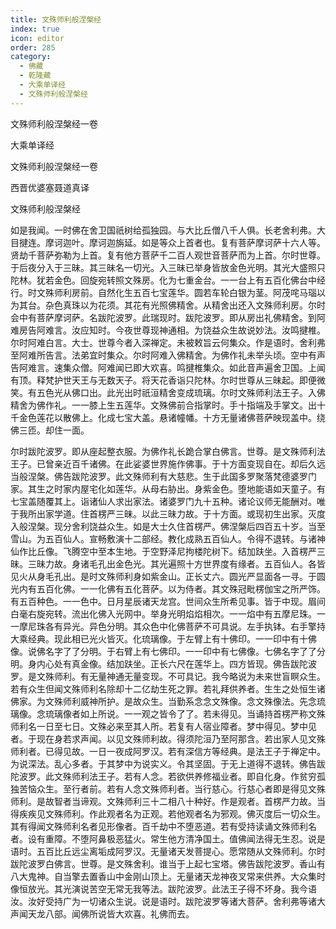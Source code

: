 ```yaml
---
title: 文殊师利般涅槃经
index: true
icon: editor
order: 285
category:
  - 佛藏
  - 乾隆藏
  - 大乘单译经
  - 文殊师利般涅槃经
---
```


文殊师利般涅槃经一卷  

大乘单译经  

文殊师利般涅槃经一卷  

西晋优婆塞聂道真译  

文殊师利般涅槃经  

如是我闻。一时佛在舍卫国祇树给孤独园。与大比丘僧八千人俱。长老舍利弗。大目揵连。摩诃迦叶。摩诃迦旃延。如是等众上首者也。复有菩萨摩诃萨十六人等。贤劫千菩萨弥勒为上首。复有他方菩萨千二百人观世音菩萨而为上首。尔时世尊。于后夜分入于三昧。其三昧名一切光。入三昧已举身皆放金色光明。其光大盛照只陀林。犹若金色。回旋宛转照文殊房。化为七重金台。一一台上有五百化佛台中经行。时文殊师利房前。自然化生五百七宝莲华。圆若车轮白银为茎。阿茂咤马瑙以为其台。杂色真珠以为花须。其花有光照佛精舍。从精舍出还入文殊师利房。尔时会中有菩萨摩诃萨。名跋陀波罗。此瑞现时。跋陀波罗。即从房出礼佛精舍。到阿难房告阿难言。汝应知时。今夜世尊现神通相。为饶益众生故说妙法。汝鸣揵椎。尔时阿难白言。大士。世尊今者入深禅定。未被敕旨云何集众。作是语时。舍利弗至阿难所告言。法弟宜时集众。尔时阿难入佛精舍。为佛作礼未举头顷。空中有声告阿难言。速集众僧。阿难闻已即大欢喜。鸣揵椎集众。如此音声遍舍卫国。上闻有顶。释梵护世天王与无数天子。将天花香诣只陀林。尔时世尊从三昧起。即便微笑。有五色光从佛口出。此光出时祇洹精舍变成琉璃。尔时文殊师利法王子。入佛精舍为佛作礼。一一膝上生五莲华。文殊佛前合指掌时。手十指端及手掌文。出十千金色莲花以散佛上。化成七宝大盖。悬诸幢幡。十方无量诸佛菩萨映现盖中。绕佛三匝。却住一面。  

尔时跋陀波罗。即从座起整衣服。为佛作礼长跪合掌白佛言。世尊。是文殊师利法王子。已曾亲近百千诸佛。在此娑婆世界施作佛事。于十方面变现自在。却后久远当般涅槃。佛告跋陀波罗。此文殊师利有大慈悲。生于此国多罗聚落梵德婆罗门家。其生之时家内屋宅化如莲华。从母右胁出。身紫金色。堕地能语如天童子。有七宝盖随覆其上。诣诸仙人求出家法。诸婆罗门九十五种。诸论议师无能酬对。唯于我所出家学道。住首楞严三昧。以此三昧力故。于十方面。或现初生出家。灭度入般涅槃。现分舍利饶益众生。如是大士久住首楞严。佛涅槃后四百五十岁。当至雪山。为五百仙人。宣畅敷演十二部经。教化成熟五百仙人。令得不退转。与诸神仙作比丘像。飞腾空中至本生地。于空野泽尼拘楼陀树下。结加趺坐。入首楞严三昧。三昧力故。身诸毛孔出金色光。其光遍照十方世界度有缘者。五百仙人。各皆见火从身毛孔出。是时文殊师利身如紫金山。正长丈六。圆光严显面各一寻。于圆光内有五百化佛。一一化佛有五化菩萨。以为侍者。其文殊冠毗楞伽宝之所严饰。有五百种色。一一色中。日月星辰诸天龙宫。世间众生所希见事。皆于中现。眉间白毫右旋宛转。流出化佛入光网中。举身光明焰焰相次。一一焰中有五摩尼珠。一一摩尼珠各有异光。异色分明。其众色中化佛菩萨不可具说。左手执钵。右手擎持大乘经典。现此相已光火皆灭。化琉璃像。于左臂上有十佛印。一一印中有十佛像。说佛名字了了分明。于右臂上有七佛印。一一印中有七佛像。七佛名字了了分明。身内心处有真金像。结加趺坐。正长六尺在莲华上。四方皆现。佛告跋陀波罗。是文殊师利。有无量神通无量变现。不可具记。我今略说为未来世盲瞑众生。若有众生但闻文殊师利名除却十二亿劫生死之罪。若礼拜供养者。生生之处恒生诸佛家。为文殊师利威神所护。是故众生。当勤系念念文殊像。念文殊像法。先念琉璃像。念琉璃像者如上所说。一一观之皆令了了。若未得见。当诵持首楞严称文殊师利名一日至七日。文殊必来至其人所。若复有人宿业障者。梦中得见。梦中见者。于现在身若求声闻。以见文殊师利故。得须陀洹乃至阿那含。若出家人见文殊师利者。已得见故。一日一夜成阿罗汉。若有深信方等经典。是法王子于禅定中。为说深法。乱心多者。于其梦中为说实义。令其坚固。于无上道得不退转。佛告跋陀波罗。此文殊师利法王子。若有人念。若欲供养修福业者。即自化身。作贫穷孤独苦恼众生。至行者前。若有人念文殊师利者。当行慈心。行慈心者即是得见文殊师利。是故智者当谛观。文殊师利三十二相八十种好。作是观者。首楞严力故。当得疾疾见文殊师利。作此观者名为正观。若他观者名为邪观。佛灭度后一切众生。其有得闻文殊师利名者见形像者。百千劫中不堕恶道。若有受持读诵文殊师利名者。设有重障。不堕阿鼻极恶猛火。常生他方清净国土。值佛闻法得无生忍。说是语时。五百比丘远尘离垢成阿罗汉。无量诸天发菩提心。愿常随从文殊师利。尔时跋陀波罗白佛言。世尊。是文殊舍利。谁当于上起七宝塔。佛告跋陀波罗。香山有八大鬼神。自当擎去置香山中金刚山顶上。无量诸天龙神夜叉常来供养。大众集时像恒放光。其光演说苦空无常无我等法。跋陀波罗。此法王子得不坏身。我今语汝。汝好受持广为一切诸众生说。说是语时。跋陀波罗等诸大菩萨。舍利弗等诸大声闻天龙八部。闻佛所说皆大欢喜。礼佛而去。  
